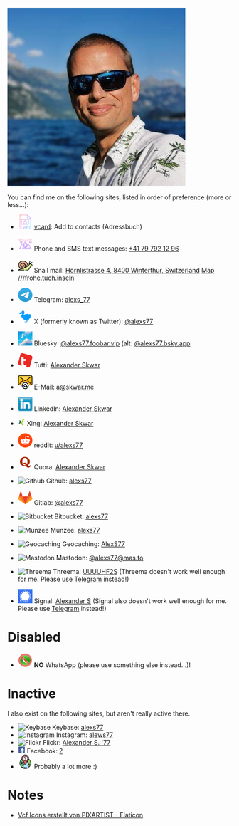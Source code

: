 [![Alexander Skwar](contact-icons/Alexander-Skwar-Profilbild.jpeg)](http://a.skwar.xyz/)

You can find me on the following sites, listed in order of preference (more or less…):

- ![vcard](contact-icons/vcf-32.png) [vcard][vcard]: Add to contacts (Adressbuch)

- ![Phone](contact-icons/telephone.png) Phone and SMS text messages: [+41 79 792 12 96][Phone]
- ![Snail mail](contact-icons/snail.png) Snail mail: [Hörnlistrasse 4, 8400 Winterthur, Switzerland][Snail] [Map ///frohe.tuch.inseln][Snail]
- ![Telegram](contact-icons/Telegram-favicon.ico.png) Telegram: [alexs_77][Telegram]
- ![Twitter](contact-icons/TwitterDodo-32x32.png) X (formerly known as Twitter): [@alexs77][Twitter]
- ![Bluesky](contact-icons/Bluesky.webp.png.32.png) Bluesky: [@alexs77.foobar.vip][Bluesky] (alt: [@alexs77.bsky.app][Bluesky Alt]
- ![tutti](contact-icons/Tutti-favicon.png) Tutti: [Alexander Skwar][tutti]
- ![E-Mail](contact-icons/email.png) E-Mail: [a@skwar.me][E-Mail]
- ![LinkedIn](contact-icons/LinkedIn-favicon.ico.png) LinkedIn: [Alexander Skwar][LinkedIn]
- ![Xing](contact-icons/Xing-favicon.ico.png) Xing: [Alexander Skwar][Xing]
- ![reddit](contact-icons/reddit-favicon.ico.png) reddit: [u/alexs77][reddit]
- ![Quora](contact-icons/Quora-favicon.ico.png) Quora: [Alexander Skwar][Quora]
- ![Github](contact-icons/Github-favicon.ico.png) Github: [alexs77][Github]
- ![Gitlab](contact-icons/Gitlab-favicon.ico.png) Gitlab: [@alexs77][Gitlab]
- ![Bitbucket](contact-icons/Bitbucket-favicon.ico.png) Bitbucket: [alexs77][Bitbucket]
- ![Munzee](contact-icons/Munzee-favicon.ico.png) Munzee: [alexs77][Munzee]
- ![Geocaching](contact-icons/Geocaching-favicon.ico.png) Geocaching: [AlexS77][Geocaching]
- ![Mastodon](contact-icons/Mastodon-favicon.ico.png) Mastodon: [@alexs77@mas.to][Mastodon]
- ![Threema](contact-icons/Threema-favicon.ico.png) Threema: [UUUUHF2S][Threema] (Threema doesn't work well enough for me. Please use [Telegram][Telegram] instead!)
- ![Signal](contact-icons/Signal-favicon.ico.png) Signal: [Alexander S][Signal] (Signal also doesn't work well enough for me. Please use [Telegram][Telegram] instead!)

# Disabled

- ![WhatsApp](contact-icons/no-whatsapp-messenger-32x32.png) **NO** WhatsApp (please use something else instead…)!

# Inactive

I also exist on the following sites, but aren't really active there.

- ![Keybase](contact-icons/Keybase-favicon.ico.png) Keybase: [alexs77][Keybase]
- ![Instagram](contact-icons/Instagram-favicon.ico.png) Instagram: [alews77][Insta]
- ![Flickr](contact-icons/Flickr-favicon.ico.png) Flickr: [Alexander S. '77][Flickr]
- ![Facebook](contact-icons/Facebook-favicon.ico.png) Facebook: [?][Facebook]
- ![Unknown](contact-icons/Unknown.png) Probably a lot more :)

# Notes

- [Vcf Icons erstellt von PIXARTIST - Flaticon][Flaticon-PIXARTIST]

[vcard]: Alexander-Skwar-vcard.vcf
[Bitbucket]: https://bitbucket.org/alexs77/
[E-Mail]: mailto:a@skwar.me
[Facebook]: https://…/
[Flickr]: https://www.flickr.com/photos/alexs77/
[Geocaching]: https://coord.info/PR2XJCX
[Github]: https://github.com/alexs77
[Gitlab]: https://gitlab.com/alexs77
[Insta]: https://www.instagram.com/alews77/
[Keybase]: https://keybase.io/alexs77
[LinkedIn]: https://www.linkedin.com/in/alexanderskwar/
[Mastodon]: https://mas.to/@alexs77
[Munzee]: https://www.munzee.com/m/alexs77/
[Phone]: tel:+41797921296
[Quora]: https://www.quora.com/profile/Alexander-Skwar
[reddit]: https://reddit.com/u/alexs77
[Signal]: https://signal.org/
[Snail]: https://w3w.co/frohe.tuch.inseln
[Telegram]: https://t.me/alexs_77
[Threema]: https://threema.id/UUUUHF2S
[tutti]: https://www.tutti.ch/de/seller?id=6508134207540830929
[Twitter]: https://twitter.com/alexs77
[WhatsApp]: https://wa.me/41797921296
[Xing]: https://www.xing.com/profile/Alexander_Skwar/
[Bluesky]: https://bsky.app/profile/alexs77.foobar.vip
[Bluesky Alt]: https://bsky.app/profile/alexs77.bsky.social

[Flaticon-PIXARTIST]: https://www.flaticon.com/de/kostenlose-icons/vcf

